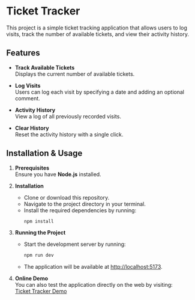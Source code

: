 # Ticket Tracker

This project is a simple ticket tracking application that allows users to log visits, track the number of available tickets, and view their activity history. 

## Features

- **Track Available Tickets**  
  Displays the current number of available tickets.
  
- **Log Visits**  
  Users can log each visit by specifying a date and adding an optional comment.

- **Activity History**  
  View a log of all previously recorded visits.

- **Clear History**  
  Reset the activity history with a single click.

## Installation & Usage

1. **Prerequisites**  
   Ensure you have **Node.js** installed.

2. **Installation**  
   - Clone or download this repository.  
   - Navigate to the project directory in your terminal.  
   - Install the required dependencies by running:
     ```bash
     npm install
     ```

3. **Running the Project**  
   - Start the development server by running:
     ```bash
     npm run dev
     ```
   - The application will be available at [http://localhost:5173](http://localhost:5173).

4. **Online Demo**  
   You can also test the application directly on the web by visiting:  
   [Ticket Tracker Demo](https://ticketsandvisitstracker.netlify.app/)
   
